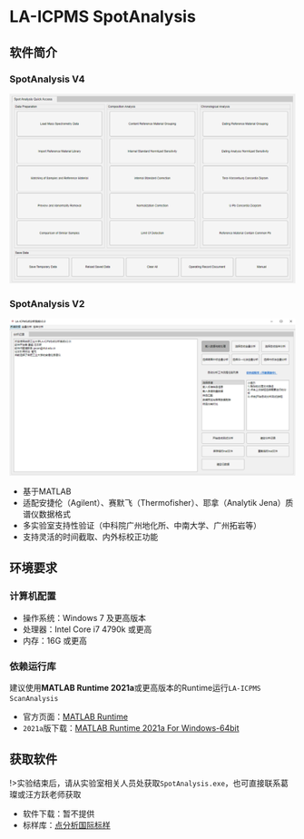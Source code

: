 # LA-ICPMS SpotAnalysis

## 软件简介

### SpotAnalysis V4

![SpotAnalysisV4](./img/spot-software-V4.png)

### SpotAnalysis V2

![SpotAnalysisV2](./img/spot-software.png)

 - 基于MATLAB
 - 适配安捷伦（Agilent）、赛默飞（Thermofisher）、耶拿（Analytik Jena）质谱仪数据格式
 - 多实验室支持性验证（中科院广州地化所、中南大学、广州拓岩等）
 - 支持灵活的时间截取、内外标校正功能

## 环境要求

### 计算机配置

 - 操作系统：Windows 7 及更高版本
 - 处理器：Intel Core i7 4790k 或更高
 - 内存：16G 或更高

### 依赖运行库

建议使用**MATLAB Runtime 2021a**或更高版本的Runtime运行`LA-ICPMS ScanAnalysis`

 - 官方页面：[MATLAB Runtime](https://ww2.mathworks.cn/products/compiler/matlab-runtime.html)
 - `2021a`版下载：[MATLAB Runtime 2021a For Windows-64bit](https://ssd.mathworks.cn/supportfiles/downloads/R2021a/Release/8/deployment_files/installer/complete/win64/MATLAB_Runtime_R2021a_Update_8_win64.zip)

## 获取软件

!>实验结束后，请从实验室相关人员处获取`SpotAnalysis.exe`，也可直接联系葛璨或汪方跃老师获取

 - 软件下载：暂不提供
 - 标样库：[点分析国际标样](https://doc.icee.ac.cn/spot/srm/%E7%82%B9%E5%88%86%E6%9E%90%E5%9B%BD%E9%99%85%E6%A0%87%E6%A0%B720220719.xlsx)

